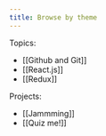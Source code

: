 ```yaml
---
title: Browse by theme
---
```

Topics:
- [[Github and Git]]
- [[React.js]]
- [[Redux]]

Projects:
- [[Jammming]]
- [[Quiz me!]]
